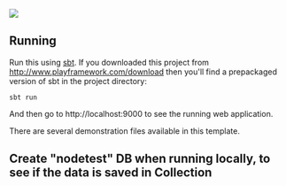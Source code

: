 [<img src="https://img.shields.io/travis/playframework/play-scala-starter-example.svg"/>](https://travis-ci.org/playframework/play-scala-starter-example)

## Running

Run this using [sbt](http://www.scala-sbt.org/).  If you downloaded this project from http://www.playframework.com/download then you'll find a prepackaged version of sbt in the project directory:

```
sbt run
```

And then go to http://localhost:9000 to see the running web application.

There are several demonstration files available in this template.

## Create "nodetest" DB when running locally, to see if the data is saved in Collection
